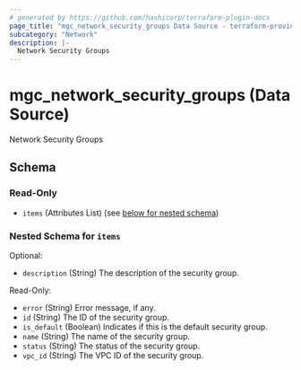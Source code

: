 ```yaml
---
# generated by https://github.com/hashicorp/terraform-plugin-docs
page_title: "mgc_network_security_groups Data Source - terraform-provider-mgc"
subcategory: "Network"
description: |-
  Network Security Groups
---
```


# mgc_network_security_groups (Data Source)

Network Security Groups



<!-- schema generated by tfplugindocs -->
## Schema

### Read-Only

- `items` (Attributes List) (see [below for nested schema](#nestedatt--items))

<a id="nestedatt--items"></a>
### Nested Schema for `items`

Optional:

- `description` (String) The description of the security group.

Read-Only:

- `error` (String) Error message, if any.
- `id` (String) The ID of the security group.
- `is_default` (Boolean) Indicates if this is the default security group.
- `name` (String) The name of the security group.
- `status` (String) The status of the security group.
- `vpc_id` (String) The VPC ID of the security group.
